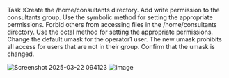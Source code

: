 Task :Create the /home/consultants directory. Add write permission to the consultants group. Use the symbolic method for setting the appropriate permissions.
Forbid others from accessing files in the /home/consultants directory. Use the octal method for setting the appropriate permissions. Change the default umask 
for the operator1 user. The new umask prohibits all access for users that are not in their group. Confirm that the umask is changed.

![Screenshot 2025-03-22 094123](https://github.com/user-attachments/assets/644803de-985e-4ae5-8ee5-7890794a873f)
![image](https://github.com/user-attachments/assets/9e456943-98cf-4814-85c6-0beee3511b06) 
